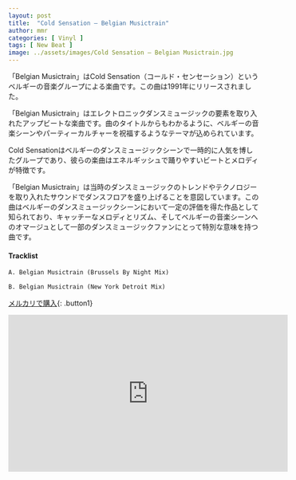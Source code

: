 ```yaml
---
layout: post
title:  "Cold Sensation – Belgian Musictrain"
author: mmr
categories: [ Vinyl ]
tags: [ New Beat ]
image: ../assets/images/Cold Sensation – Belgian Musictrain.jpg
---
```


「Belgian Musictrain」はCold Sensation（コールド・センセーション）というベルギーの音楽グループによる楽曲です。この曲は1991年にリリースされました。

「Belgian Musictrain」はエレクトロニックダンスミュージックの要素を取り入れたアップビートな楽曲です。曲のタイトルからもわかるように、ベルギーの音楽シーンやパーティーカルチャーを祝福するようなテーマが込められています。

Cold Sensationはベルギーのダンスミュージックシーンで一時的に人気を博したグループであり、彼らの楽曲はエネルギッシュで踊りやすいビートとメロディが特徴です。

「Belgian Musictrain」は当時のダンスミュージックのトレンドやテクノロジーを取り入れたサウンドでダンスフロアを盛り上げることを意図しています。この曲はベルギーのダンスミュージックシーンにおいて一定の評価を得た作品として知られており、キャッチーなメロディとリズム、そしてベルギーの音楽シーンへのオマージュとして一部のダンスミュージックファンにとって特別な意味を持つ曲です。

#### Tracklist
```md
A. Belgian Musictrain (Brussels By Night Mix)

B. Belgian Musictrain (New York Detroit Mix)
```

[メルカリで購入](https://jp.mercari.com/item/m13228715845?afid=6142608987){: .button1}

<iframe width="560" height="315" src="https://www.youtube.com/embed/Oe5Z801k4Js?si=dgkEf_IMK0vPtvqo" title="YouTube video player" frameborder="0" allow="accelerometer; autoplay; clipboard-write; encrypted-media; gyroscope; picture-in-picture; web-share" referrerpolicy="strict-origin-when-cross-origin" allowfullscreen></iframe>